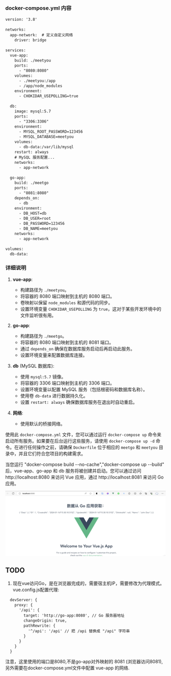 ### docker-compose.yml 内容

```
version: '3.8'

networks:
  app-network:  # 定义自定义网络
    driver: bridge

services:
  vue-app:
    build: ./meetyou
    ports:
      - "8080:8080"
    volumes:
      - ./meetyou:/app
      - /app/node_modules
    environment:
      - CHOKIDAR_USEPOLLING=true

  db:
    image: mysql:5.7
    ports:
      - "3306:3306"
    environment:
      - MYSQL_ROOT_PASSWORD=123456
      - MYSQL_DATABASE=meetyou
    volumes:
      - db-data:/var/lib/mysql
    restart: always
    # MySQL 服务配置...
    networks:
      - app-network

  go-app:
    build: ./meetgo
    ports:
      - "8081:8080"
    depends_on:
      - db
    environment:
      - DB_HOST=db
      - DB_USER=root
      - DB_PASSWORD=123456
      - DB_NAME=meetyou
    networks:
      - app-network

volumes:
  db-data:

```

### 详细说明

1. **vue-app**:

   - 构建路径为 `./meetyou`。
   - 将容器的 8080 端口映射到主机的 8080 端口。
   - 卷映射以保留 `node_modules` 和源代码的同步。
   - 设置环境变量 `CHOKIDAR_USEPOLLING` 为 `true`，这对于某些开发环境中的文件监听很有用。

2. **go-app**:

   - 构建路径为 `./meetgo`。
   - 将容器的 8080 端口映射到主机的 8081 端口。
   - 通过 `depends_on` 确保在数据库服务启动后再启动此服务。
   - 设置环境变量来配置数据库连接。

3. **db** (MySQL 数据库):

   - 使用 `mysql:5.7` 镜像。
   - 将容器的 3306 端口映射到主机的 3306 端口。
   - 设置环境变量以配置 MySQL 服务（包括根密码和数据库名称）。
   - 使用卷 `db-data` 进行数据持久化。
   - 设置 `restart: always` 确保数据库服务在退出时自动重启。

4. **网络**:
   - 使用默认的桥接网络。

使用此 `docker-compose.yml` 文件，您可以通过运行 `docker-compose up` 命令来启动所有服务。如果要在后台运行这些服务，请使用 `docker-compose up -d` 命令。在进行任何操作之前，请确保 `Dockerfile` 位于相应的 `meetgo` 和 `meetyou` 目录中，并且它们符合您项目的构建需求。

当您运行 "docker-compose build --no-cache","docker-compose up --build" 后，vue-app、go-app 和 db 服务将被创建并启动。您可以通过访问 http://localhost:8080 来访问 Vue 应用，通过 http://localhost:8081 来访问 Go 应用。

![Alt text](image.png)



## TODO
1. 现在vue访问Go，是在浏览器完成的，需要宿主机IP，需要修改为代理模式。
vue.config.js配置代理:
```
  devServer: {
    proxy: {
      '/api': {
        target: 'http://go-app:8080', // Go 服务器地址
        changeOrigin: true,
        pathRewrite: {
          '^/api': '/api' // 把 /api 替换成 "/api" 字符串
        }
      }
    }
  }
```
注意，这里使用的端口是8080,不是go-app对外映射的 8081 (浏览器访问8081), 另外需要在docker-compose.yml文件中配置 vue-app 的网络.

